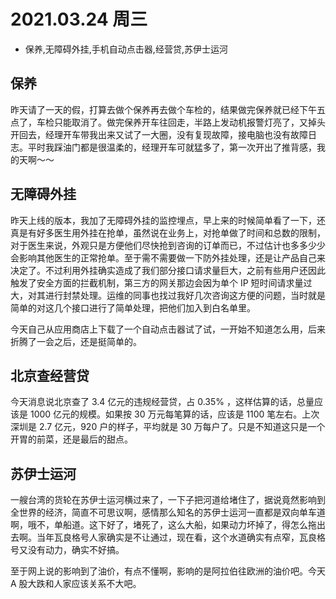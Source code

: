 # 2021.03.24 周三
- 保养,无障碍外挂,手机自动点击器,经营贷,苏伊士运河

## 保养

昨天请了一天的假，打算去做个保养再去做个车检的，结果做完保养就已经下午五点了，车检只能取消了。做完保养开车往回走，半路上发动机报警灯亮了，又掉头开回去，经理开车带我出来又试了一大圈，没有复现故障，接电脑也没有故障日志。平时我踩油门都是很温柔的，经理开车可就猛多了，第一次开出了推背感，我的天啊～～

## 无障碍外挂

昨天上线的版本，我加了无障碍外挂的监控埋点，早上来的时候简单看了一下，还真是有好多医生用外挂在抢单，虽然说在业务上，对抢单做了时间和总数的限制，对于医生来说，外观只是方便他们尽快抢到咨询的订单而已，不过估计也多多少少会影响其他医生的正常抢单。至于需不需要做一下防外挂处理，还是让产品自己来决定了。不过利用外挂确实造成了我们部分接口请求量巨大，之前有些用户还因此触发了安全方面的拦截机制，第三方的网关那边会因为单个 IP 短时间请求量过大，对其进行封禁处理。运维的同事也找过我好几次咨询这方便的问题，当时就是简单的对这几个接口进行了简单处理，把他们加入到白名单里。

今天自己从应用商店上下载了一个自动点击器试了试，一开始不知道怎么用，后来折腾了一会之后，还是挺简单的。

## 北京查经营贷

今天消息说北京查了 3.4 亿元的违规经营贷，占 0.35% ，这样估算的话，总量应该是 1000 亿元的规模。如果按 30 万元每笔算的话，应该是 1100 笔左右。上次深圳是 2.7 亿元，920 户的样子，平均就是 30 万每户了。只是不知道这只是一个开胃的前菜，还是最后的甜点。

## 苏伊士运河

一艘台湾的货轮在苏伊士运河横过来了，一下子把河道给堵住了，据说竟然影响到全世界的经济，简直不可思议啊，感情那么知名的苏伊士运河一直都是双向单车道啊，哦不，单船道。这下好了，堵死了，这么大船，如果动力坏掉了，得怎么拖出去啊。当年瓦良格号人家确实是不让通过，现在看，这个水道确实有点窄，瓦良格号又没有动力，确实不好搞。

至于网上说的影响到了油价，有点不懂啊，影响的是阿拉伯往欧洲的油价吧。今天 A 股大跌和人家应该关系不大吧。